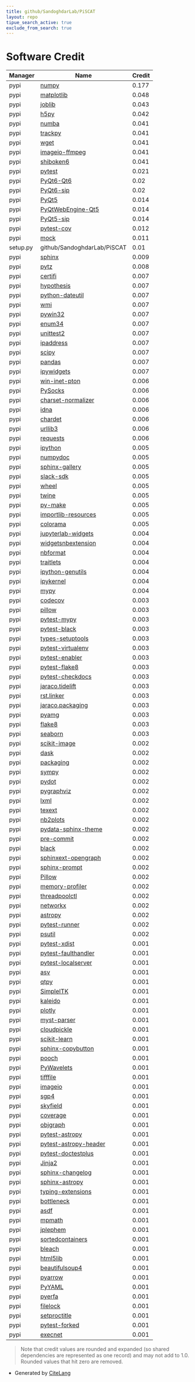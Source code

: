 ```yaml
---
title: github/SandoghdarLab/PiSCAT
layout: repo
tipue_search_active: true
exclude_from_search: true
---
```

# Software Credit

|Manager|Name|Credit|
|-------|----|------|
|pypi|[numpy](https://www.numpy.org)|0.177|
|pypi|[matplotlib](https://matplotlib.org)|0.048|
|pypi|[joblib](https://joblib.readthedocs.io)|0.043|
|pypi|[h5py](http://www.h5py.org)|0.042|
|pypi|[numba](https://numba.pydata.org)|0.041|
|pypi|[trackpy](https://github.com/soft-matter/trackpy)|0.041|
|pypi|[wget](http://bitbucket.org/techtonik/python-wget/)|0.041|
|pypi|[imageio-ffmpeg](https://github.com/imageio/imageio-ffmpeg)|0.041|
|pypi|[shiboken6](https://pypi.org/project/shiboken6)|0.041|
|pypi|[pytest](https://docs.pytest.org/en/latest/)|0.021|
|pypi|[PyQt6-Qt6](https://pypi.org/project/PyQt6-Qt6)|0.02|
|pypi|[PyQt6-sip](https://pypi.org/project/PyQt6-sip)|0.02|
|pypi|[PyQt5](https://pypi.org/project/PyQt5)|0.014|
|pypi|[PyQtWebEngine-Qt5](https://pypi.org/project/PyQtWebEngine-Qt5)|0.014|
|pypi|[PyQt5-sip](https://pypi.org/project/PyQt5-sip)|0.014|
|pypi|[pytest-cov](https://pypi.org/project/pytest-cov)|0.012|
|pypi|[mock](https://pypi.org/project/mock)|0.011|
|setup.py|github/SandoghdarLab/PiSCAT|0.01|
|pypi|[sphinx](https://pypi.org/project/sphinx)|0.009|
|pypi|[pytz](https://pypi.org/project/pytz)|0.008|
|pypi|[certifi](https://pypi.org/project/certifi)|0.007|
|pypi|[hypothesis](https://pypi.org/project/hypothesis)|0.007|
|pypi|[python-dateutil](https://pypi.org/project/python-dateutil)|0.007|
|pypi|[wmi](https://pypi.org/project/wmi)|0.007|
|pypi|[pywin32](https://pypi.org/project/pywin32)|0.007|
|pypi|[enum34](https://pypi.org/project/enum34)|0.007|
|pypi|[unittest2](https://pypi.org/project/unittest2)|0.007|
|pypi|[ipaddress](https://pypi.org/project/ipaddress)|0.007|
|pypi|[scipy](https://www.scipy.org)|0.007|
|pypi|[pandas](https://pandas.pydata.org)|0.007|
|pypi|[ipywidgets](http://ipython.org)|0.007|
|pypi|[win-inet-pton](https://pypi.org/project/win-inet-pton)|0.006|
|pypi|[PySocks](https://pypi.org/project/PySocks)|0.006|
|pypi|[charset-normalizer](https://pypi.org/project/charset-normalizer)|0.006|
|pypi|[idna](https://pypi.org/project/idna)|0.006|
|pypi|[chardet](https://pypi.org/project/chardet)|0.006|
|pypi|[urllib3](https://pypi.org/project/urllib3)|0.006|
|pypi|[requests](https://requests.readthedocs.io)|0.006|
|pypi|[ipython](https://pypi.org/project/ipython)|0.005|
|pypi|[numpydoc](https://pypi.org/project/numpydoc)|0.005|
|pypi|[sphinx-gallery](https://pypi.org/project/sphinx-gallery)|0.005|
|pypi|[slack-sdk](https://pypi.org/project/slack-sdk)|0.005|
|pypi|[wheel](https://pypi.org/project/wheel)|0.005|
|pypi|[twine](https://pypi.org/project/twine)|0.005|
|pypi|[py-make](https://pypi.org/project/py-make)|0.005|
|pypi|[importlib-resources](https://pypi.org/project/importlib-resources)|0.005|
|pypi|[colorama](https://pypi.org/project/colorama)|0.005|
|pypi|[jupyterlab-widgets](https://pypi.org/project/jupyterlab-widgets)|0.004|
|pypi|[widgetsnbextension](https://pypi.org/project/widgetsnbextension)|0.004|
|pypi|[nbformat](https://pypi.org/project/nbformat)|0.004|
|pypi|[traitlets](https://pypi.org/project/traitlets)|0.004|
|pypi|[ipython-genutils](https://pypi.org/project/ipython-genutils)|0.004|
|pypi|[ipykernel](https://pypi.org/project/ipykernel)|0.004|
|pypi|[mypy](https://pypi.org/project/mypy)|0.004|
|pypi|[codecov](https://pypi.org/project/codecov)|0.003|
|pypi|[pillow](https://pypi.org/project/pillow)|0.003|
|pypi|[pytest-mypy](https://pypi.org/project/pytest-mypy)|0.003|
|pypi|[pytest-black](https://pypi.org/project/pytest-black)|0.003|
|pypi|[types-setuptools](https://pypi.org/project/types-setuptools)|0.003|
|pypi|[pytest-virtualenv](https://pypi.org/project/pytest-virtualenv)|0.003|
|pypi|[pytest-enabler](https://pypi.org/project/pytest-enabler)|0.003|
|pypi|[pytest-flake8](https://pypi.org/project/pytest-flake8)|0.003|
|pypi|[pytest-checkdocs](https://pypi.org/project/pytest-checkdocs)|0.003|
|pypi|[jaraco.tidelift](https://pypi.org/project/jaraco.tidelift)|0.003|
|pypi|[rst.linker](https://pypi.org/project/rst.linker)|0.003|
|pypi|[jaraco.packaging](https://pypi.org/project/jaraco.packaging)|0.003|
|pypi|[pyamg](https://pypi.org/project/pyamg)|0.003|
|pypi|[flake8](https://pypi.org/project/flake8)|0.003|
|pypi|[seaborn](https://pypi.org/project/seaborn)|0.003|
|pypi|[scikit-image](https://scikit-image.org)|0.002|
|pypi|[dask](https://pypi.org/project/dask)|0.002|
|pypi|[packaging](https://pypi.org/project/packaging)|0.002|
|pypi|[sympy](https://pypi.org/project/sympy)|0.002|
|pypi|[pydot](https://pypi.org/project/pydot)|0.002|
|pypi|[pygraphviz](https://pypi.org/project/pygraphviz)|0.002|
|pypi|[lxml](https://pypi.org/project/lxml)|0.002|
|pypi|[texext](https://pypi.org/project/texext)|0.002|
|pypi|[nb2plots](https://pypi.org/project/nb2plots)|0.002|
|pypi|[pydata-sphinx-theme](https://pypi.org/project/pydata-sphinx-theme)|0.002|
|pypi|[pre-commit](https://pypi.org/project/pre-commit)|0.002|
|pypi|[black](https://pypi.org/project/black)|0.002|
|pypi|[sphinxext-opengraph](https://pypi.org/project/sphinxext-opengraph)|0.002|
|pypi|[sphinx-prompt](https://pypi.org/project/sphinx-prompt)|0.002|
|pypi|[Pillow](https://pypi.org/project/Pillow)|0.002|
|pypi|[memory-profiler](https://pypi.org/project/memory-profiler)|0.002|
|pypi|[threadpoolctl](https://pypi.org/project/threadpoolctl)|0.002|
|pypi|[networkx](https://networkx.org/)|0.002|
|pypi|[astropy](http://astropy.org)|0.002|
|pypi|[pytest-runner](https://github.com/pytest-dev/pytest-runner/)|0.002|
|pypi|[psutil](https://github.com/giampaolo/psutil)|0.002|
|pypi|[pytest-xdist](https://github.com/pytest-dev/pytest-xdist)|0.001|
|pypi|[pytest-faulthandler](https://pypi.org/project/pytest-faulthandler)|0.001|
|pypi|[pytest-localserver](https://pypi.org/project/pytest-localserver)|0.001|
|pypi|[asv](https://pypi.org/project/asv)|0.001|
|pypi|[qtpy](https://pypi.org/project/qtpy)|0.001|
|pypi|[SimpleITK](https://pypi.org/project/SimpleITK)|0.001|
|pypi|[kaleido](https://pypi.org/project/kaleido)|0.001|
|pypi|[plotly](https://pypi.org/project/plotly)|0.001|
|pypi|[myst-parser](https://pypi.org/project/myst-parser)|0.001|
|pypi|[cloudpickle](https://pypi.org/project/cloudpickle)|0.001|
|pypi|[scikit-learn](https://pypi.org/project/scikit-learn)|0.001|
|pypi|[sphinx-copybutton](https://pypi.org/project/sphinx-copybutton)|0.001|
|pypi|[pooch](https://pypi.org/project/pooch)|0.001|
|pypi|[PyWavelets](https://pypi.org/project/PyWavelets)|0.001|
|pypi|[tifffile](https://pypi.org/project/tifffile)|0.001|
|pypi|[imageio](https://pypi.org/project/imageio)|0.001|
|pypi|[sgp4](https://pypi.org/project/sgp4)|0.001|
|pypi|[skyfield](https://pypi.org/project/skyfield)|0.001|
|pypi|[coverage](https://pypi.org/project/coverage)|0.001|
|pypi|[objgraph](https://pypi.org/project/objgraph)|0.001|
|pypi|[pytest-astropy](https://pypi.org/project/pytest-astropy)|0.001|
|pypi|[pytest-astropy-header](https://pypi.org/project/pytest-astropy-header)|0.001|
|pypi|[pytest-doctestplus](https://pypi.org/project/pytest-doctestplus)|0.001|
|pypi|[Jinja2](https://pypi.org/project/Jinja2)|0.001|
|pypi|[sphinx-changelog](https://pypi.org/project/sphinx-changelog)|0.001|
|pypi|[sphinx-astropy](https://pypi.org/project/sphinx-astropy)|0.001|
|pypi|[typing-extensions](https://pypi.org/project/typing-extensions)|0.001|
|pypi|[bottleneck](https://pypi.org/project/bottleneck)|0.001|
|pypi|[asdf](https://pypi.org/project/asdf)|0.001|
|pypi|[mpmath](https://pypi.org/project/mpmath)|0.001|
|pypi|[jplephem](https://pypi.org/project/jplephem)|0.001|
|pypi|[sortedcontainers](https://pypi.org/project/sortedcontainers)|0.001|
|pypi|[bleach](https://pypi.org/project/bleach)|0.001|
|pypi|[html5lib](https://pypi.org/project/html5lib)|0.001|
|pypi|[beautifulsoup4](https://pypi.org/project/beautifulsoup4)|0.001|
|pypi|[pyarrow](https://pypi.org/project/pyarrow)|0.001|
|pypi|[PyYAML](https://pypi.org/project/PyYAML)|0.001|
|pypi|[pyerfa](https://pypi.org/project/pyerfa)|0.001|
|pypi|[filelock](https://pypi.org/project/filelock)|0.001|
|pypi|[setproctitle](https://pypi.org/project/setproctitle)|0.001|
|pypi|[pytest-forked](https://pypi.org/project/pytest-forked)|0.001|
|pypi|[execnet](https://pypi.org/project/execnet)|0.001|


> Note that credit values are rounded and expanded (so shared dependencies are represented as one record) and may not add to 1.0. Rounded values that hit zero are removed.


- Generated by [CiteLang](https://github.com/vsoch/citelang)
